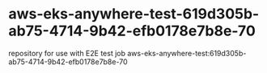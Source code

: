 # aws-eks-anywhere-test-619d305b-ab75-4714-9b42-efb0178e7b8e-70
repository for use with E2E test job aws-eks-anywhere-test:619d305b-ab75-4714-9b42-efb0178e7b8e-70
